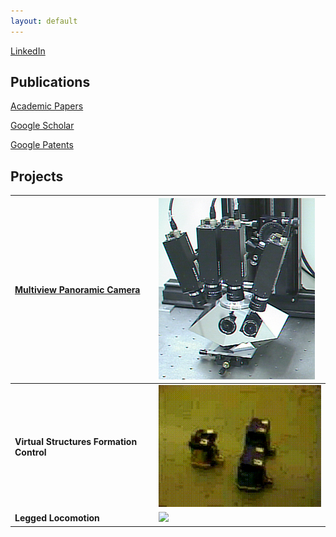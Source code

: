 ```yaml
---
layout: default
---
```


[LinkedIn](https://www.linkedin.com/in/karhantan)

## Publications
[Academic Papers](/Publication)

[Google Scholar](https://scholar.google.com/citations?hl=en&user=Fz17zgcAAAAJ)

[Google Patents](https://patents.google.com/?inventor=kar-han+tan,Kar+Han+Tan&status=GRANT&clustered=false&sort=new&num=100)

## Projects 

**[Multiview Panoramic Camera](/Pyramid)** | [![](/Pyramid/camera_files/spam_setup.jpeg)](/Pyramid)
:---|:---
**Virtual Structures Formation Control** | ![](/assets/mif_qt4.gif)
**Legged Locomotion** | ![](/assets/Walking.gif)

